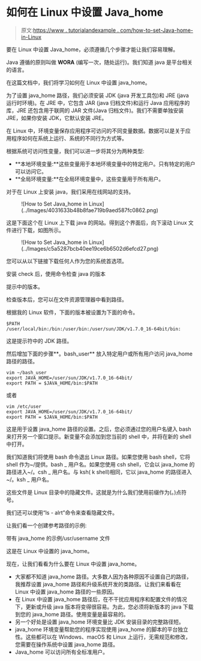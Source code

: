 # 如何在 Linux 中设置 Java_home

> 原文:[https://www . tutorialandexample . com/how-to-set-Java-home-in-Linux](https://www.tutorialandexample.com/how-to-set-java-home-in-linux)

要在 Linux 中设置 Java_home，必须遵循几个步骤才能让我们容易理解。

Java 遵循的原则叫做 **WORA** (编写一次，随处运行)。我们知道 java 是平台相关的语言。

在这篇文档中，我们将学习如何在 Linux 中设置 java_home。

为了设置 java_home 路径，我们必须安装 JDK (java 开发工具包)和 JRE (java 运行时环境)。在 JRE 中，它包含 JAR (java 归档文件)和运行 Java 应用程序的库，JRE 还包含用于联网的 JAR 文件(Java 归档文件)。我们不需要单独安装 JRE，如果你安装 JDK，它默认安装 JRE。

在 Linux 中，环境变量保存应用程序可访问的不同变量数据。数据可以是关于应用程序如何在系统上运行、系统的不同行为方式等。

根据系统可访问性变量，我们可以进一步将其分为两种类型:

*   **本地环境变量:**这些变量用于本地环境变量中的特定用户。只有特定的用户可以访问它。
*   **全局环境变量:**在全局环境变量中，这些变量用于所有用户。

对于在 Linux 上安装 java，我们采用在线网站的支持。

<figure class="wp-block-image">![How to Set Java_home in Linux](../Images/4031633b48b8fae719b9aed587fc0862.png)</figure>

这是下面这个在 Linux 上下载 java 的网站。得到这个界面后，向下滚动 Linux 文件进行下载，如图所示。

<figure class="wp-block-image">![How to Set Java_home in Linux](../Images/c5a5287bcb40ee19ce6b6502d6efcd27.png)</figure>

您可以从以下链接下载任何人作为您的系统首选项。

安装 check 后，使用命令检查 java 的版本

提示中的版本。

检查版本后，您可以在文件资源管理器中看到路径。

根据我的 Linux 软件，下面的版本被设置为下面的命令。

```
$PATH
/user/local/bin:/bin:/user/bin:/user/sun/JDK/v1.7.0_16-64bit/bin:
```

这是提示符中的 JDK 路径。

然后增加下面的步骤**。bash_user** 放入特定用户或所有用户访问 java_home 路径的路径。

```
vim ~/bash_user
export JAVA_HOME=/user/sun/JDK/v1.7.0_16-64bit/
export PATH = $JAVA_HOME/bin:$PATH 
```

或者

```
vim /etc/user
export JAVA_HOME=/user/sun/JDK/v1.7.0_16-64bit/
export PATH = $JAVA_HOME/bin:$PATH
```

这是用于设置 java_home 路径的设置。之后，您必须通过您的用户名键入 bash 来打开另一个窗口提示。新变量不会添加到您当前的 shell 中，并将在新的 shell 中打开。

我们知道我们将使用 bash 命令退出 Linux 路径。如果您使用 bash shell，它将 shell 作为~/提供。bash _ 用户名。如果您使用 csh shell，它会以 java_home 的路径进入~/。csh _ 用户名。与 ksh( k shell)相同，它以 java_home 的路径进入~/。ksh _ 用户名。

这些文件是 Linux 目录中的隐藏文件。这就是为什么我们使用前缀作为(。)点符号。

我们还可以使用“ls - alrt”命令来查看隐藏文件。

让我们看一个创建参考路径的示例:

带有 java_home 的示例/usr/username 文件

这是在 Linux 中设置的 java_home。

现在，让我们看看为什么要在 Linux 中设置 java_home。

*   大家都不知道 java_home 路径。大多数人因为各种原因不设置自己的路径，我推荐设置 java_home 路径和升级系统开发的类路径。让我们来看看在 Linux 中设置 java_home 路径的一些原因。
*   在 Linux 中设置 java_home 路径后，在不干扰应用程序和配置文件的情况下，更新或升级 java 版本将变得很容易。为此，您必须将新版本的 java 下载到您的 java_home 路径。使用变量是最容易的。
*   另一个好处是设置 java_home 环境变量比 JDK 安装目录的完整路径短。
*   java_home 环境变量帮助您的程序实现使用 java_home 的脚本的平台独立性。这些都可以在 Windows、macOS 和 Linux 上运行，无需规范和修改，您需要在操作系统中设置 java_home 路径。
*   Java_home 可以访问所有全标准用户。